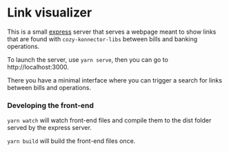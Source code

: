 Link visualizer
===============

This is a small [express] server that serves a webpage meant to show
links that are found with `cozy-konnector-libs` between bills and
banking operations.

To launch the server, use `yarn serve`, then you can go to http://localhost:3000.

There you have a minimal interface where you can trigger a search for links
between bills and operations.

### Developing the front-end

`yarn watch` will watch front-end files and compile them to the dist folder served by the express server.

`yarn build` will build the front-end files once.

[express]: https://expressjs.com/
